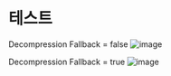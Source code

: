 # 테스트


Decompression Fallback = false
![image](https://github.com/s8st/20240325MyShield/assets/153998744/1f3659fc-1a79-4f12-bcd8-680952748bb4)  


Decompression Fallback = true 
![image](https://github.com/s8st/20240325MyShield/assets/153998744/4e853ef3-9697-4110-9e0d-688dd49545b1)

